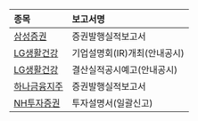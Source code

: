 |**종목**|**보고서명**|
|:-----|:-------|
|[삼성증권](/016360/#dart)|증권발행실적보고서|
|[LG생활건강](/051900/#dart)|기업설명회(IR)개최(안내공시)|
|[LG생활건강](/051900/#dart)|결산실적공시예고(안내공시)|
|[하나금융지주](/086790/#dart)|증권발행실적보고서|
|[NH투자증권](/005940/#dart)|투자설명서(일괄신고)|